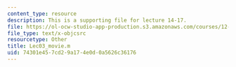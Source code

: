 ```yaml
---
content_type: resource
description: This is a supporting file for lecture 14-17.
file: https://ol-ocw-studio-app-production.s3.amazonaws.com/courses/12-010-computational-methods-of-scientific-programming-fall-2011/74301e457cd29a174e0d0a5626c36176_Lec03_movie.m
file_type: text/x-objcsrc
resourcetype: Other
title: Lec03_movie.m
uid: 74301e45-7cd2-9a17-4e0d-0a5626c36176
---
```

